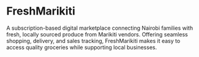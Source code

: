 # FreshMarikiti
A subscription-based digital marketplace connecting Nairobi families with fresh, locally sourced produce from Marikiti vendors. Offering seamless shopping, delivery, and sales tracking, FreshMarikiti makes it easy to access quality groceries while supporting local businesses.
